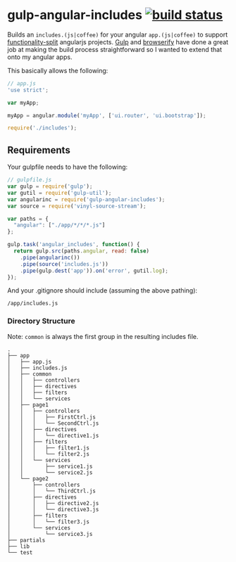gulp-angular-includes [![build status](https://secure.travis-ci.org/seryl/gulp-angular-includes.png?branch=master)](http://travis-ci.org/seryl/gulp-angular-includes)
=====================

Builds an `includes.(js|coffee)` for your angular `app.(js|coffee)` to support [functionality-split](#directory-structure) angularjs projects.
[Gulp](http://gulpjs.com/) and [browserify](http://browserify.org/) have done a great job at making the build process straightforward so I wanted to extend that onto my angular apps.

This basically allows the following:

```javascript
// app.js
'use strict';

var myApp;

myApp = angular.module('myApp', ['ui.router', 'ui.bootstrap']);

require('./includes');
```

Requirements
------------

Your gulpfile needs to have the following:

```javascript
// gulpfile.js
var gulp = require('gulp');
var gutil = require('gulp-util');
var angularinc = require('gulp-angular-includes');
var source = require('vinyl-source-stream');

var paths = {
  "angular": ["./app/*/*/*.js"]
};

gulp.task('angular_includes', function() {
  return gulp.src(paths.angular, read: false)
    .pipe(angularinc())
    .pipe(source('includes.js'))
    .pipe(gulp.dest('app')).on('error', gutil.log);
});
```

And your .gitignore should include (assuming the above pathing):

```
/app/includes.js
```

### Directory Structure

Note: `common` is always the first group in the resulting includes file.

```
.
├── app
│   ├── app.js
│   ├── includes.js
│   ├── common
│   │   ├── controllers
│   │   ├── directives
│   │   ├── filters
│   │   └── services
│   ├── page1
│   │   ├── controllers
│   │   │   ├── FirstCtrl.js
│   │   │   └── SecondCtrl.js
│   │   ├── directives
│   │   │   └── directive1.js
│   │   ├── filters
│   │   │   ├── filter1.js
│   │   │   └── filter2.js
│   │   └── services
│   │       ├── service1.js
│   │       └── service2.js
│   └── page2
│       ├── controllers
│       │   └── ThirdCtrl.js
│       ├── directives
│       │   ├── directive2.js
│       │   └── directive3.js
│       ├── filters
│       │   └── filter3.js
│       └── services
│           └── service3.js
├── partials
├── lib
└── test
```
